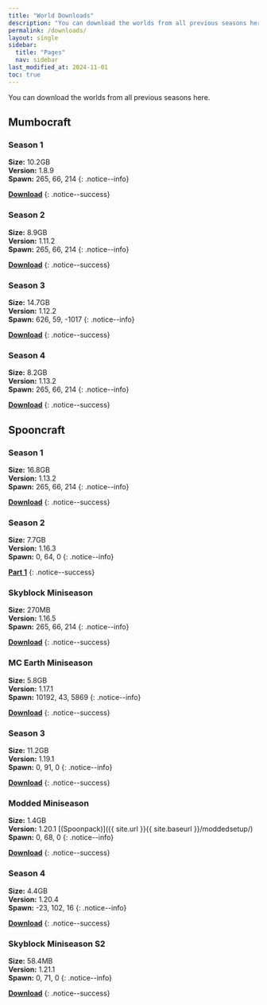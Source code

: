 ```yaml
---
title: "World Downloads"
description: "You can download the worlds from all previous seasons here."
permalink: /downloads/
layout: single
sidebar:
  title: "Pages"
  nav: sidebar
last_modified_at: 2024-11-01
toc: true
---
```


You can download the worlds from all previous seasons here.

## Mumbocraft

### Season 1

**Size:** 10.2GB \
**Version:** 1.8.9 \
**Spawn:** 265, 66, 214
{: .notice--info}

**[Download](https://mumbo.duckdns.org/worlds/mumbocraft/Mumbocraft_S1.zip)**
{: .notice--success}

### Season 2

**Size:** 8.9GB \
**Version:** 1.11.2 \
**Spawn:** 265, 66, 214
{: .notice--info}

**[Download](https://mumbo.duckdns.org/worlds/mumbocraft/Mumbocraft_S2.zip)**
{: .notice--success}

### Season 3

**Size:** 14.7GB \
**Version:** 1.12.2 \
**Spawn:** 626, 59, -1017
{: .notice--info}

**[Download](https://mumbo.duckdns.org/worlds/mumbocraft/Mumbocraft_S3.zip)**
{: .notice--success}

### Season 4

**Size:** 8.2GB \
**Version:** 1.13.2 \
**Spawn:** 265, 66, 214
{: .notice--info}

**[Download](https://mumbo.duckdns.org/worlds/mumbocraft/Mumbocraft_S4.zip)**
{: .notice--success}

## Spooncraft

### Season 1

**Size:** 16.8GB \
**Version:** 1.13.2 \
**Spawn:** 265, 66, 214
{: .notice--info}

**[Download](https://mumbo.duckdns.org/worlds/spooncraft/Spooncraft_S1.zip)**
{: .notice--success}

### Season 2

**Size:** 7.7GB \
**Version:** 1.16.3 \
**Spawn:** 0, 64, 0
{: .notice--info}

**[Part 1](https://mumbo.duckdns.org/worlds/spooncraft/Spooncraft_S2.zip)**
{: .notice--success}

### Skyblock Miniseason

**Size:** 270MB \
**Version:** 1.16.5 \
**Spawn:** 265, 66, 214
{: .notice--info}

**[Download](https://mumbo.duckdns.org/worlds/spooncraft/miniseasons/Spooncraft_Skyblock.zip)**
{: .notice--success}

### MC Earth Miniseason

**Size:** 5.8GB \
**Version:** 1.17.1 \
**Spawn:** 10192, 43, 5869
{: .notice--info}

**[Download](https://mumbo.duckdns.org/worlds/spooncraft/miniseasons/Spooncraft_MC_Earth.zip)**
{: .notice--success}

### Season 3

**Size:** 11.2GB \
**Version:** 1.19.1 \
**Spawn:** 0, 91, 0
{: .notice--info}

**[Download](https://mumbo.duckdns.org/worlds/spooncraft/Spooncraft_S3.zip)**
{: .notice--success}

### Modded Miniseason

**Size:** 1.4GB \
**Version:** 1.20.1 [(Spoonpack)]({{ site.url }}{{ site.baseurl }}/moddedsetup/) \
**Spawn:** 0, 68, 0
{: .notice--info}

**[Download](https://mumbo.duckdns.org/worlds/spooncraft/miniseasons/Spooncraft_Modded.zip)**
{: .notice--success}

### Season 4

**Size:** 4.4GB \
**Version:** 1.20.4 \
**Spawn:** -23, 102, 16
{: .notice--info}

**[Download](https://mumbo.duckdns.org/worlds/spooncraft/Spooncraft_S4.zip)**
{: .notice--success}

### Skyblock Miniseason S2

**Size:** 58.4MB \
**Version:** 1.21.1 \
**Spawn:** 0, 71, 0
{: .notice--info}

**[Download](https://mumbo.duckdns.org/worlds/spooncraft/miniseasons/Spooncraft_Skyblock_S2.zip)**
{: .notice--success}